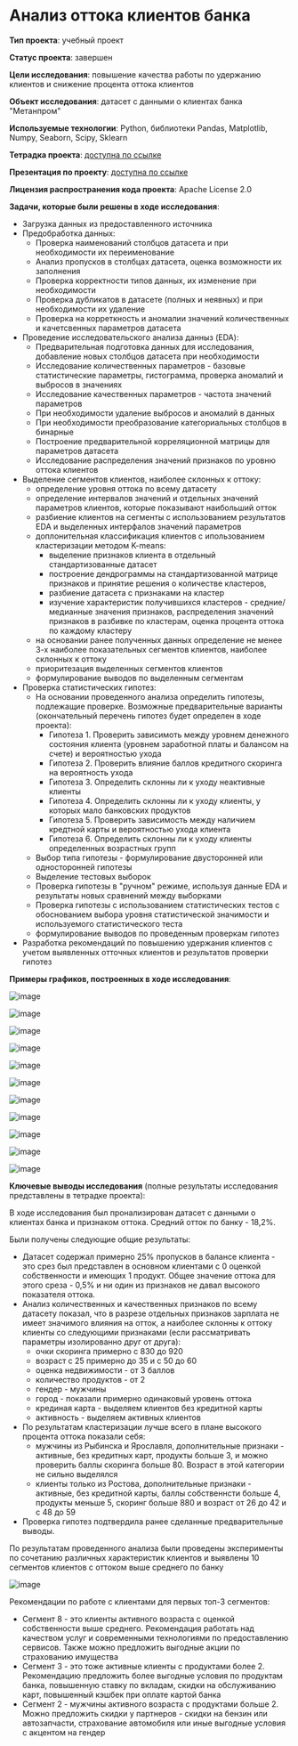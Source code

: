 # Анализ оттока клиентов банка

**Тип проекта**: учебный проект

**Статус проекта**: завершен

**Цели исследования**: повышение качества работы по удержанию клиентов и снижение процента оттока клиентов

**Объект исследования**: датасет с данными о клиентах банка "Метанпром"

**Используемые технологии**: Python, библиотеки Pandas, Matplotlib, Numpy, Seaborn, Scipy, Sklearn

**Тетрадка проекта**: [доступна по ссылке](https://github.com/NataliaSolntseva/YandexPracticumTasks/blob/0729105fc4b380b7738d6aec394c8f5db8d116e1/Analysis%20of%20bank%20customer%20churn/Analysis_of_bank_customer_churn.ipynb)

**Презентация по проекту**: [доступна по ссылке](https://disk.yandex.ru/d/FFmnELVH94ZIQg) 

**Лицензия распространения кода проекта**: Apache License 2.0 

**Задачи, которые были решены в ходе исследования**:
- Загрузка данных из предоставленного источника 
- Предобработка данных:
    - Проверка наименований столбцов датасета и при необходимости их переименование 
    - Анализ пропусков в столбцах датасета, оценка возможности их заполнения 
    - Проверка корректности типов данных, их изменение при необходимости 
    - Проверка дубликатов в датасете (полных и неявных) и при необходимости их удаление 
    - Проверка на корреткность и аномалии значений количественных и качетсвенных параметров датасета 
- Проведение исследовательского анализа данныз (EDA):
    - Предварительная подготовка данных для исследования, добавление новых столбцов датасета при необходимости 
    - Исследование количественных параметров - базовые статистические параметры, гистограмма, проверка аномалий и выбросов в значениях 
    - Исследование качественных параметров - частота значений параметров 
    - При необходимости удаление выбросов и аномалий в данных 
    - При необходимости преобразование категориальных столбцов в бинарные
    - Построение предварительной корреляционной матрицы для параметров датасета 
    - Исследование распределения значений признаков по уровню оттока клиентов 
- Выделение сегментов клиентов, наиболее склонных к оттоку:
    - определение уровня оттока по всему датасету 
    - определение интервалов значений и отдельных значений параметров клиентов, которые показывают наибольший отток
    - разбиение клиентов на сегменты с использованием результатов EDA и выделенных интерфалов значений параметров 
    - доплонительная классификация клиентов с ипользованием кластеризации методом K-means:
        - выделение признаков клиента в отдельный стандартизованные датасет
        - построение дендрограммы на стандартизованной матрице признаков и принятие решения о количестве кластеров, 
        - разбиение датасета с признаками на кластер
        - изучение характеристик получившихся кластеров - средние/медианные значения признаков, распределения значений признаков в разбивке по кластерам, оценка процента оттока по каждому кластеру    
    - на основании ранее полученных данных определение не менее 3-х наиболее показательных сегментов клиентов, наиболее склонных к оттоку
    - приоритезация выделенных сегментов клиентов 
    - формулирование выводов по выделенным сегментам
- Проверка статистических гипотез:
    - На основании проведенного анализа определить гипотезы, подлежащие проверке. Возможные предварительные варианты (окончательный перечень гипотез будет определен в ходе проекта):
        - Гипотеза 1. Проверить зависимоть между уровнем денежного состояния клиента (уровнем заработной платы и балансом на счете) и вероятностью ухода 
        - Гипотеза 2. Проверить влияние баллов кредитного скоринга на вероятность ухода 
        - Гипотеза 3. Определить склонны ли к уходу неактивные клиенты 
        - Гипотеза 4. Определить склонны ли к уходу клиенты, у которых мало банковских продуктов
        - Гипотеза 5. Проверить зависимость между наличием кредтной карты и вероятностью ухода клиента 
        - Гипотеза 6. Определить склонны ли к уходу клиенты определенных возрастных групп 
    - Выбор типа гипотезы - формулирование двусторонней или односторонней гипотезы 
    - Выделение тестовых выборок 
    - Проверка гипотезы в "ручном" режиме, используя данные EDA и результаты новых сравнений между выборками
    - Проверка гипотезы с использованием статистических тестов с обоснованием выбора уровня статистической значимости и используемого статистического теста 
    - формулирование выводов по проведенным проверкам гипотез 
- Разработка рекомендаций по повышению удержания клиентов с учетом выявленных отточных клиентов и результатов проверки гипотез 

**Примеры графиков, построенных в ходе исследования**:

![image](https://github.com/NataliaSolntseva/YandexPracticumTasks/assets/107438073/cbeaadae-484f-4e83-a856-5575f8da70fe)

![image](https://github.com/NataliaSolntseva/YandexPracticumTasks/assets/107438073/72893294-e8a9-4638-8229-f69273a0c9c0)

![image](https://github.com/NataliaSolntseva/YandexPracticumTasks/assets/107438073/14551edc-bf04-494f-a7ba-cbb16fd91b76)

![image](https://github.com/NataliaSolntseva/YandexPracticumTasks/assets/107438073/978ca8f9-2ca5-4951-94fd-64dd897ff037)

![image](https://github.com/NataliaSolntseva/YandexPracticumTasks/assets/107438073/0538f5d6-4109-4e04-81fc-0ac7960c06cd)

![image](https://github.com/NataliaSolntseva/YandexPracticumTasks/assets/107438073/e60563d6-e34c-4b64-8477-a1b759f1603f)

![image](https://github.com/NataliaSolntseva/YandexPracticumTasks/assets/107438073/fa4afe4b-7b1f-459d-9481-f8f48c544711)

![image](https://github.com/NataliaSolntseva/YandexPracticumTasks/assets/107438073/7220f6f7-1980-45d5-a857-efe0bbcda01f)

![image](https://github.com/NataliaSolntseva/YandexPracticumTasks/assets/107438073/8a0a7721-3b0f-400b-a372-10442e792453)

![image](https://github.com/NataliaSolntseva/YandexPracticumTasks/assets/107438073/94e76d38-0ba6-4641-8859-9d17cc3f079e)

![image](https://github.com/NataliaSolntseva/YandexPracticumTasks/assets/107438073/e58f55f5-8345-4be0-b33f-cd0c904f7503)

**Ключевые выводы исследования** (полные результаты исследования представлены в тетрадке проекта):

В ходе исследования был пронализирован датасет с данными о клиентах банка и признаком оттока. Средний отток по банку - 18,2%.

Были получены следующие общие результаты:
- Датасет содержал примерно 25% пропусков в балансе клиента - это срез был представлен в основном клиентами с 0 оценкой собственности и имеющих 1 продукт. Общее значение оттока для этого среза - 0,5% и ни один из признаков не давал высокого показателя оттока.
- Анализ количественных и качественных признаков по всему датасету показал, что в разрезе отдельных признаков зарплата не имеет значимого влияния на отток, а наиболее склонны к оттоку клиенты со следующими признаками (если рассматривать параметры изолированно друг от друга):
    - очки скоринга примерно с 830 до 920 
    - возраст с 25 примерно до 35 и с 50 до 60 
    - оценка недвижимости - от 3 баллов 
    - количество продуктов - от 2 
    - гендер - мужчины
    - город - показали примерно одинаковый уровень оттока
    - крединая карта - выделяем клиентов без кредитной карты 
    - активность - выделяем активных клиентов 
- По результатам кластеризации лучше всего в плане высокого процента оттока показали себя:
    - мужчины из Рыбинска и Ярославля, дополнительные признаки - активные, без кредитных карт, продукты больше 3, и можно проверить баллы скоринга больше 80. Возраст в этой категории не сильно выделялся 
    - клиенты только из Ростова, дополнительные признаки - активные, без кредитной карты, баллы собственнсти больше 4, продукты меньше 5, скоринг больше 880 и возраст от 26 до 42 и с 48 до 59
- Проверка гипотез подтвердила ранее сделанные предварительные выводы.   

По результатам проведенного анализа были проведены эксперименты по сочетанию различных характеристик клиентов и выявлены 10 сегментов клиентов с оттоком выше среднего по банку

![image](https://github.com/NataliaSolntseva/YandexPracticumTasks/assets/107438073/1b63cdb7-a17f-4946-9d4c-859905353ccb)

Рекомендации по работе с клиентами для первых топ-3 сегментов:
- Сегмент 8 - это клиенты активного возраста с оценкой собственности выше среднего. Рекомендация работать над качеством услуг и современными технологиями по предоставлению сервисов. Также можно предложить выгодные акции по страхованию имущества 
- Сегмент 3 - это тоже активные клиенты с продуктами более 2. Рекомендацию предложить более выгодные условия по продуктам банка, повышенную ставку по вкладам, скидки на обслуживанию карт, повышенный кэшбек при оплате картой банка 
- Сегмент 2 - мужчины активного возраста с продуктами больше 2. Можно предложить скидки у партнеров - скидки на бензин или автозапчасти, страхование автомобиля или иные выгодные условия с акцентом на гендер
